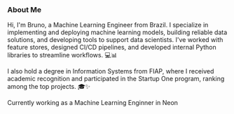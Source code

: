 ### About Me

Hi, I'm Bruno, a Machine Learning Engineer from Brazil. I specialize in implementing and deploying machine learning models, building reliable data solutions, and developing tools to support data scientists. I've worked with feature stores, designed CI/CD pipelines, and developed internal Python libraries to streamline workflows. 💻📊

I also hold a degree in Information Systems from FIAP, where I received academic recognition and participated in the Startup One program, ranking among the top projects. 🎓✨

Currently working as a Machine Learning Enginner in Neon

  
